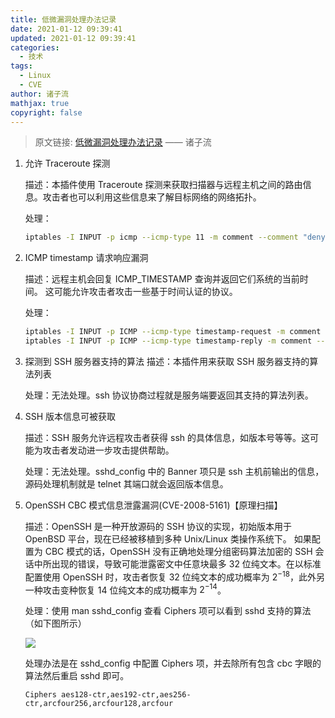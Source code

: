 ```yaml
---
title: 低微漏洞处理办法记录
date: 2021-01-12 09:39:41
updated: 2021-01-12 09:39:41
categories:
  - 技术
tags:
  - Linux
  - CVE
author: 诸子流
mathjax: true
copyright: false
---
```


> 原文链接: [低微漏洞处理办法记录](https://www.cnblogs.com/lsdb/p/8204578.html) —— 诸子流

<!--more-->

1. 允许 Traceroute 探测

   描述：本插件使用 Traceroute 探测来获取扫描器与远程主机之间的路由信息。攻击者也可以利用这些信息来了解目标网络的网络拓扑。

   处理：

   ```bash
   iptables -I INPUT -p icmp --icmp-type 11 -m comment --comment "deny traceroute" -j DROP
   ```

2. ICMP timestamp 请求响应漏洞

   描述：远程主机会回复 ICMP_TIMESTAMP 查询并返回它们系统的当前时间。 这可能允许攻击者攻击一些基于时间认证的协议。

   处理：

   ```bash
   iptables -I INPUT -p ICMP --icmp-type timestamp-request -m comment --comment "deny ICMP timestamp" -j DROP
   iptables -I INPUT -p ICMP --icmp-type timestamp-reply -m comment --comment "deny ICMP timestamp" -j DROP
   ```

3. 探测到 SSH 服务器支持的算法
   描述：本插件用来获取 SSH 服务器支持的算法列表

   处理：无法处理。ssh 协议协商过程就是服务端要返回其支持的算法列表。

4. SSH 版本信息可被获取

   描述：SSH 服务允许远程攻击者获得 ssh 的具体信息，如版本号等等。这可能为攻击者发动进一步攻击提供帮助。

   处理：无法处理。sshd_config 中的 Banner 项只是 ssh 主机前输出的信息，源码处理机制就是 telnet 其端口就会返回版本信息。

5. OpenSSH CBC 模式信息泄露漏洞(CVE-2008-5161)【原理扫描】

   描述：OpenSSH 是一种开放源码的 SSH 协议的实现，初始版本用于 OpenBSD 平台，现在已经被移植到多种 Unix/Linux 类操作系统下。
   如果配置为 CBC 模式的话，OpenSSH 没有正确地处理分组密码算法加密的 SSH 会话中所出现的错误，导致可能泄露密文中任意块最多 32 位纯文本。在以标准配置使用 OpenSSH 时，攻击者恢复 32 位纯文本的成功概率为 $2^{-18}$，此外另一种攻击变种恢复 14 位纯文本的成功概率为 $2^{-14}$。

   处理：使用 man sshd_config 查看 Ciphers 项可以看到 sshd 支持的算法（如下图所示）

   ![](https://img.iszy.xyz/1641952164668.png)

   处理办法是在 sshd_config 中配置 Ciphers 项，并去除所有包含 cbc 字眼的算法然后重启 sshd 即可。

   ```config
   Ciphers aes128-ctr,aes192-ctr,aes256-ctr,arcfour256,arcfour128,arcfour
   ```

